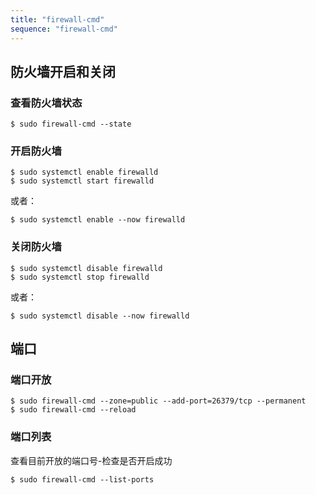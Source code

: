 ```yaml
---
title: "firewall-cmd"
sequence: "firewall-cmd"
---
```


## 防火墙开启和关闭

### 查看防火墙状态

```text
$ sudo firewall-cmd --state
```

### 开启防火墙

```text
$ sudo systemctl enable firewalld
$ sudo systemctl start firewalld
```

或者：

```text
$ sudo systemctl enable --now firewalld
```

### 关闭防火墙

```text
$ sudo systemctl disable firewalld
$ sudo systemctl stop firewalld
```

或者：

```text
$ sudo systemctl disable --now firewalld
```

## 端口

### 端口开放

```text
$ sudo firewall-cmd --zone=public --add-port=26379/tcp --permanent
$ sudo firewall-cmd --reload
```

### 端口列表

查看目前开放的端口号-检查是否开启成功

```text
$ sudo firewall-cmd --list-ports
```